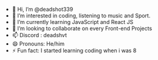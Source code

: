 - 👋 Hi, I’m @deadshot339
- 👀 I’m interested in coding, listening to music and Sport.
- 🌱 I’m currently learning JavaScript and React JS
- 💞️ I’m looking to collaborate on every Front-end Projects
- 📫 Discord : deadshvt
- 😄 Pronouns: He/him
- ⚡ Fun fact: I started learning coding when i was 8

<!---
deadshot339/deadshot339 is a ✨ special ✨ repository because its `README.md` (this file) appears on your GitHub profile.
You can click the Preview link to take a look at your changes.
--->
